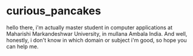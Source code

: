# curious_pancakes

hello there, i'm actually master student in computer applications at Maharishi Markandeshwar University, in mullana Ambala India.
And well, honestly, i don't know in which domain or subject i'm good, so hope you can help me.

